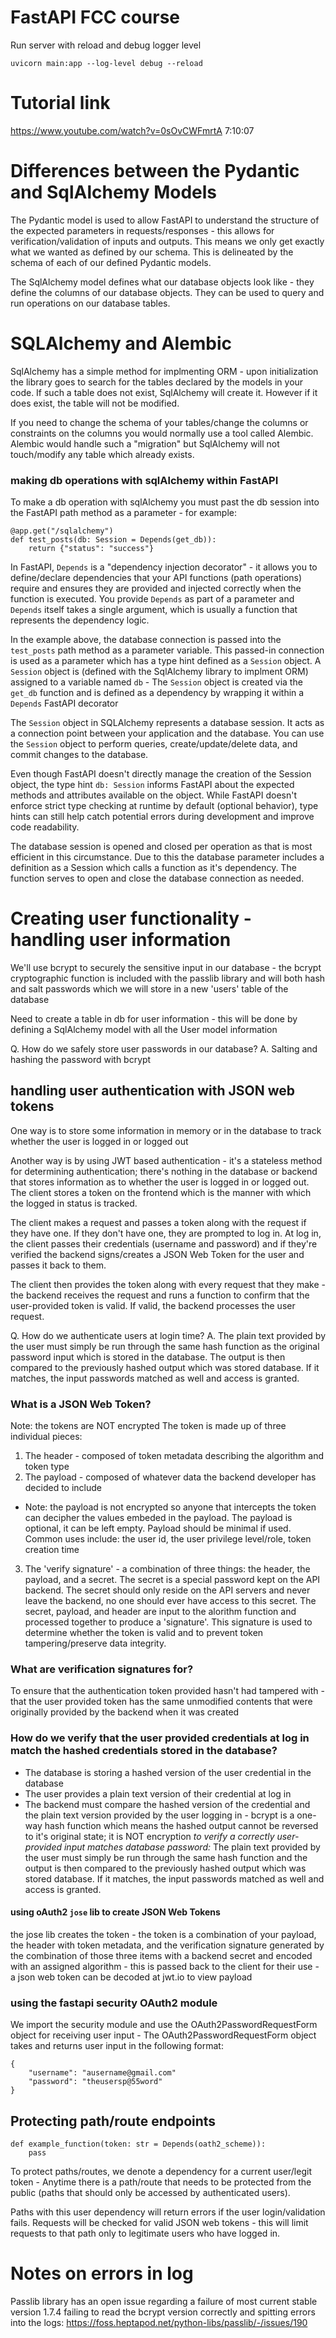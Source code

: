 # FastAPI FCC course
Run server with reload and debug logger level
```
uvicorn main:app --log-level debug --reload
```

# Tutorial link
https://www.youtube.com/watch?v=0sOvCWFmrtA
7:10:07

# Differences between the Pydantic and SqlAlchemy Models

The Pydantic model is used to allow FastAPI to understand the structure of the expected parameters in requests/responses - this allows for verification/validation of inputs and outputs. This means we only get exactly what we wanted as defined by our schema. This is delineated by the schema of each of our defined Pydantic models.

The SqlAlchemy model defines what our database objects look like - they define the columns of our database objects. They can be used to query and run operations on our database tables.


# SQLAlchemy and Alembic

SqlAlchemy has a simple method for implmenting ORM - upon initialization the library goes to search for the tables declared by the models in your code. If such a table does not exist, SqlAlchemy will create it. However if it does exist, the table will not be modified. 

If you need to change the schema of your tables/change the columns or constraints on the columns you would normally use a tool called Alembic. Alembic would handle such a "migration" but SqlAlchemy will not touch/modify any table which already exists.

### making db operations with sqlAlchemy within FastAPI
To make a db operation with sqlAlchemy you must past the db session into the FastAPI path method as a parameter - for example:
```
@app.get("/sqlalchemy")
def test_posts(db: Session = Depends(get_db)):
    return {"status": "success"}
```
In FastAPI, `Depends` is a "dependency injection decorator" - it allows you to define/declare dependencies that your API functions (path operations) require and ensures they are provided and injected correctly when the function is executed. You provide `Depends` as part of a parameter and `Depends` itself takes a single argument, which is usually a function that represents the dependency logic.

In the example above, the database connection is passed into the `test_posts` path method as a parameter variable. This passed-in connection is used as a parameter which has a type hint defined as a `Session` object. A `Session` object is (defined with the SqlAlchemy library to implment ORM) assigned to a variable named `db` - The `Session` object is created via the `get_db` function and is defined as a dependency by wrapping it within a `Depends` FastAPI decorator

The `Session` object in SQLAlchemy represents a database session. It acts as a connection point between your application and the database. You can use the `Session` object to perform queries, create/update/delete data, and commit changes to the database.

Even though FastAPI doesn't directly manage the creation of the Session object, the type hint `db: Session` informs FastAPI about the expected methods and attributes available on the object. While FastAPI doesn't enforce strict type checking at runtime by default (optional behavior), type hints can still help catch potential errors during development and improve code readability.

The database session is opened and closed per operation as that is most efficient in this circumstance. Due to this the database parameter includes a definition as a Session which calls a function as it's dependency. The function serves to open and close the database connection as needed.

# Creating user functionality - handling user information
We'll use bcrypt to securely the sensitive input in our database - the bcrypt cryptographic function is included with the passlib library and will both hash and salt passwords which we will store in a new 'users' table of the database

Need to create a table in db for user information - this will be done by defining a SqlAlchemy model with all the User model information

Q. How do we safely store user passwords in our database? 
A. Salting and hashing the password with bcrypt

## handling user authentication with JSON web tokens
One way is to store some information in memory or in the database to track whether the user is logged in or logged out

Another way is by using JWT based authentication - it's a stateless method for determining authentication; there's nothing in the database or backend that stores information as to whether the user is logged in or logged out. The client stores a token on the frontend which is the manner with which the logged in status is tracked. 

The client makes a request and passes a token along with the request if they have one. If they don't have one, they are prompted to log in. At log in, the client passes their credentials (username and password) and if they're verified the backend signs/creates a JSON Web Token for the user and passes it back to them.

The client then provides the token along with every request that they make - the backend receives the request and runs a function to confirm that the user-provided token is valid. If valid, the backend processes the user request. 

Q. How do we authenticate users at login time?
A. The plain text provided by the user must simply be run through the same hash function as the original password input which is stored in the database. The output is then compared to the previously hashed output which was stored database. If it matches, the input passwords matched as well and access is granted.


### What is a JSON Web Token?
Note: the tokens are NOT encrypted
The token is made up of three individual pieces:
1. The header - composed of token metadata describing the algorithm and token type
2. The payload - composed of whatever data the backend developer has decided to include
  * Note: the payload is not encrypted so anyone that intercepts the token can decipher the values embeded in the payload. The payload is optional, it can be left empty. Payload should be minimal if used. Common uses include: the user id, the user privilege level/role, token creation time
3. The 'verify signature' - a combination of three things: the header, the payload, and a secret. The secret is a special password kept on the API backend. The secret should only reside on the API servers and never leave the backend, no one should ever have access to this secret. The secret, payload, and header are input to the alorithm function and processed together to produce a 'signature'. This signature is used to determine whether the token is valid and to prevent token tampering/preserve data integrity. 

### What are verification signatures for?
To ensure that the authentication token provided hasn't had tampered with - that the user provided token has the same unmodified contents that were originally provided by the backend when it was created

### How do we verify that the user provided credentials at log in match the hashed credentials stored in the database?
* The database is storing a hashed version of the user credential in the database
* The user provides a plain text version of their credential at log in 
* The backend must compare the hashed version of the credential and the plain text version provided by the user logging in - bcrypt is a one-way hash function which means the hashed output cannot be reversed to it's original state; it is NOT encryption
*to verify a correctly user-provided input matches database password:*
The plain text provided by the user must simply be run through the same hash function and the output is then compared to the previously hashed output which was stored database. If it matches, the input passwords matched as well and access is granted.

#### using oAuth2 `jose` lib to create JSON Web Tokens
the jose lib creates the  token - the token is a combination of your payload, the header with token metadata, and the verification signature generated by the combination of those three items with a backend secret and encoded with an assigned algorithm - this is passed back to the client for their use - a json web token can be decoded at jwt.io to view payload


### using the fastapi security OAuth2 module
We import the security module and use the OAuth2PasswordRequestForm object for receiving user input - The OAuth2PasswordRequestForm object takes and returns user input in the following format: 
```
{ 
    "username": "ausername@gmail.com"
    "password": "theusersp@55word"
}
```

## Protecting path/route endpoints
```
def example_function(token: str = Depends(oath2_scheme)):
    pass
```
To protect paths/routes, we denote a dependency for a current user/legit token - Anytime there is a path/route that needs to be protected from the public (paths that should only be accessed by authenticated users).

Paths with this user dependency will return errors if the user login/validation fails. Requests will be checked for valid JSON web tokens - this will limit requests to that path only to legitimate users who have logged in.

# Notes on errors in log
Passlib library has an open issue regarding a failure of most current stable version 1.7.4 failing to read the bcrypt version correctly and spitting errors into the logs: https://foss.heptapod.net/python-libs/passlib/-/issues/190
